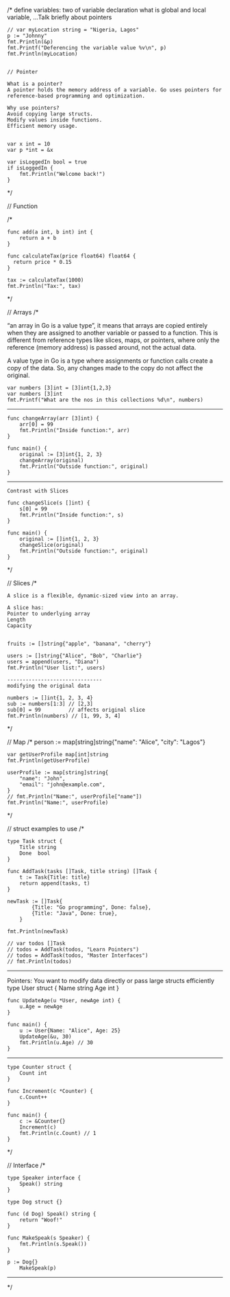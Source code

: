 /*
	define variables: two of variable declaration 
	what is global and local variable, ...Talk briefly about pointers

	// var myLocation string = "Nigeria, Lagos"
	p := "Johnny"
	fmt.Println(&p)
	fmt.Printf("Deferencing the variable value %v\n", p)
	fmt.Println(myLocation)


	// Pointer 

	What is a pointer?
	A pointer holds the memory address of a variable. Go uses pointers for reference-based programming and optimization.

	Why use pointers?
	Avoid copying large structs.
	Modify values inside functions.
	Efficient memory usage.


	var x int = 10
	var p *int = &x

	var isLoggedIn bool = true
	if isLoggedIn {
		fmt.Println("Welcome back!")
	}


	



*/


// Function

/*

	func add(a int, b int) int {
    	return a + b
	}

	func calculateTax(price float64) float64 {
      return price * 0.15
	}

	tax := calculateTax(1000)
	fmt.Println("Tax:", tax)


*/



// Arrays
/* 

“an array in Go is a value type”, it means that arrays are copied entirely when they are assigned to another variable or passed to a function. 
This is different from reference types like slices, maps, or pointers, where only the reference (memory address) is passed around, not the actual data.

A value type in Go is a type where assignments or function calls create a copy of the data. So, any changes made to the copy do not affect the original.

    var numbers [3]int = [3]int{1,2,3}
	var numbers [3]int
	fmt.Printf("What are the nos in this collections %d\n", numbers)

----------------------------------

	func changeArray(arr [3]int) {
		arr[0] = 99
		fmt.Println("Inside function:", arr)
	}

	func main() {
		original := [3]int{1, 2, 3}
		changeArray(original)
		fmt.Println("Outside function:", original)
	}

----------------------------------------------
	Contrast with Slices

	func changeSlice(s []int) {
		s[0] = 99
		fmt.Println("Inside function:", s)
	}

	func main() {
		original := []int{1, 2, 3}
		changeSlice(original)
		fmt.Println("Outside function:", original)
	}



*/

// Slices
/*

	A slice is a flexible, dynamic-sized view into an array.

	A slice has:
	Pointer to underlying array
	Length
	Capacity


	fruits := []string{"apple", "banana", "cherry"}

	users := []string{"Alice", "Bob", "Charlie"}
	users = append(users, "Diana")
	fmt.Println("User list:", users)

	-------------------------------
	modifying the original data

	numbers := []int{1, 2, 3, 4}
	sub := numbers[1:3] // [2,3]
	sub[0] = 99         // affects original slice
	fmt.Println(numbers) // [1, 99, 3, 4]



*/

// Map
/*
	person := map[string]string{"name": "Alice", "city": "Lagos"}



	var getUserProfile map[int]string
	fmt.Println(getUserProfile)

	userProfile := map[string]string{
		"name": "John",
		"email": "john@example.com",
	}
	// fmt.Println("Name:", userProfile["name"])
	fmt.Println("Name:", userProfile)

*/



// struct examples to use
/*

	type Task struct {
		Title string
		Done  bool
	}

	func AddTask(tasks []Task, title string) []Task {
		t := Task{Title: title}
		return append(tasks, t)
	}

	newTask := []Task{
			{Title: "Go programming", Done: false},
			{Title: "Java", Done: true},
		}

	fmt.Println(newTask)

	// var todos []Task
	// todos = AddTask(todos, "Learn Pointers")
	// todos = AddTask(todos, "Master Interfaces")
	// fmt.Println(todos)

------------------------------------
Pointers: You want to modify data directly or pass large structs efficiently
	type User struct {
		Name string
		Age  int
	}

	func UpdateAge(u *User, newAge int) {
		u.Age = newAge
	}

	func main() {
		u := User{Name: "Alice", Age: 25}
		UpdateAge(&u, 30)
		fmt.Println(u.Age) // 30
	}

----------------------------------

	type Counter struct {
		Count int
	}

	func Increment(c *Counter) {
		c.Count++
	}

	func main() {
		c := &Counter{}
		Increment(c)
		fmt.Println(c.Count) // 1
	}

*/



// Interface 
/*

	type Speaker interface {
		Speak() string
	}

	type Dog struct {}

	func (d Dog) Speak() string {
		return "Woof!"
	}

	func MakeSpeak(s Speaker) {
		fmt.Println(s.Speak())
	}

	p := Dog{}
		MakeSpeak(p)

---------------------------------------

*/